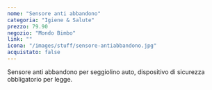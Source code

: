 ```yaml
---
nome: "Sensore anti abbandono"
categoria: "Igiene & Salute"
prezzo: 79.90
negozio: "Mondo Bimbo"
link: ""
icona: "/images/stuff/sensore-antiabbandono.jpg"
acquistato: false
---
```


Sensore anti abbandono per seggiolino auto, dispositivo di sicurezza obbligatorio per legge.
